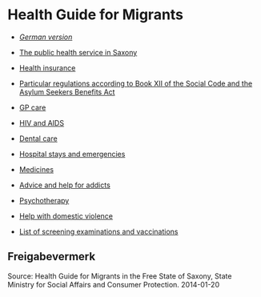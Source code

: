 # Health Guide for Migrants

* *[German version](https://amt24dev.sachsen.de/zufi/lebenslagen/5000809)*



* [The public health service in Saxony](https://amt24dev.sachsen.de/zufi/lebenslagen/5000080)
* [Health insurance](https://amt24dev.sachsen.de/zufi/lebenslagen/5000596)
* [Particular regulations according to Book XII of the Social Code and the Asylum Seekers Benefits Act](https://amt24dev.sachsen.de/zufi/lebenslagen/5000246)
* [GP care](https://amt24dev.sachsen.de/zufi/lebenslagen/5000553)
* [HIV and AIDS](https://amt24dev.sachsen.de/zufi/lebenslagen/5000057)
* [Dental care](https://amt24dev.sachsen.de/zufi/lebenslagen/5000862)
* [Hospital stays and emergencies](https://amt24dev.sachsen.de/zufi/lebenslagen/5000415)
* [Medicines](https://amt24dev.sachsen.de/zufi/lebenslagen/5000937)
* [Advice and help for addicts](https://amt24dev.sachsen.de/zufi/lebenslagen/5000909)
* [Psychotherapy](https://amt24dev.sachsen.de/zufi/lebenslagen/5000763)
* [Help with domestic violence](https://amt24dev.sachsen.de/zufi/lebenslagen/5000297)
* [List of screening examinations and vaccinations](https://amt24dev.sachsen.de/zufi/lebenslagen/5000897)

## Freigabevermerk

Source: Health Guide for Migrants in the Free State of Saxony, State Ministry for Social Affairs and Consumer Protection. 2014-01-20
